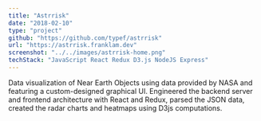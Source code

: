 ```yaml
---
title: "Astrrisk"
date: "2018-02-10"
type: "project"
github: "https://github.com/typef/astrrisk"
url: "https://astrrisk.franklam.dev"
screenshot: "../../images/astrrisk-home.png"
techStack: "JavaScript React Redux D3.js NodeJS Express"
---
```


Data visualization of Near Earth Objects using data provided by NASA and featuring a custom-designed graphical UI. Engineered the backend server and frontend architecture with React and Redux, parsed the JSON data, created the radar charts and heatmaps using D3js computations.
